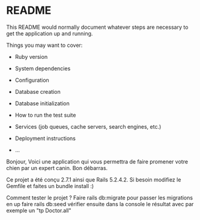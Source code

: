 # README

This README would normally document whatever steps are necessary to get the
application up and running.

Things you may want to cover:

* Ruby version

* System dependencies

* Configuration

* Database creation

* Database initialization

* How to run the test suite

* Services (job queues, cache servers, search engines, etc.)

* Deployment instructions

* ...

Bonjour,
Voici une application qui vous permettra de faire promener votre chien par un expert canin.
Bon débarras.

Ce projet a été conçu 2.7.1 ainsi que Rails 5.2.4.2.
Si besoin modifiez le Gemfile et faites un bundle install :)

Comment tester le projet ?
Faire rails db:migrate pour passer les migrations en up faire rails db:seed vérifier ensuite dans la console le résultat avec par exemple un "tp Doctor.all"


